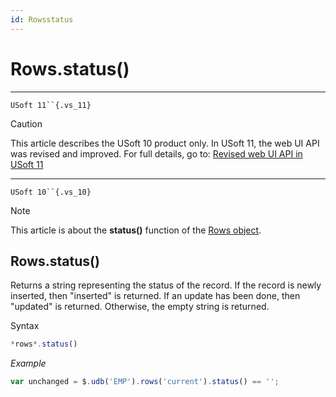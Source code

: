 ```yaml
---
id: Rowsstatus
---
```


# Rows.status()



----

`USoft 11``{.vs_11}`

> [!CAUTION]
> This article describes the USoft 10 product only.
> In USoft 11, the web UI API was revised and improved. For full details, go to:
> [Revised web UI API in USoft 11](/docs/Web%20and%20app%20UIs/UDB%20udb/Revised%20web%20UI%20API%20in%20USoft%2011.md)

----

`USoft 10``{.vs_10}`

> [!NOTE]
> This article is about the **status()** function of the [Rows object](/docs/Web%20and%20app%20UIs/UDB%20Rows).

## **Rows.status()**

Returns a string representing the status of the record. If the record is newly inserted, then "inserted" is returned. If an update has been done, then "updated" is returned. Otherwise, the empty string is returned.

Syntax

```js
*rows*.status()
```

*Example*

```js
var unchanged = $.udb('EMP').rows('current').status() == '';
```

 